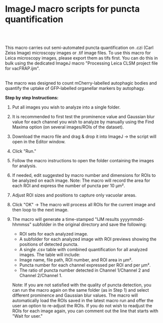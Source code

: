 # ImageJ macro scripts for puncta quantification

</br>
</br>

This macro carries out semi-automated puncta quantification on .czi (Carl Zeiss Image) microscopy images or .tif image files.
To use this macro for Leica microscopy images, please export them as tifs first. You can do this in bulk using the dedicated ImageJ macro "Processing Leica CLSM project file for vacFRAP.ijm".
</br> </br> 

The macro was designed to count mCherry-labelled autophagic bodies and quantify the uptake of GFP-labelled organellar markers by autophagy.

**Step by step Instructions:**

1. Put all images you wish to analyze into a single folder.

2. It is recommended to first test the prominence value and Gaussian blur value for each channel you wish to analyze by manually using the Find Maxima option (on several images/ROIs of the dataset).

3.  Download the macro file and drag & drop it into ImageJ -> the script will open in the Editor window.

4. Click "Run."

5. Follow the macro instructions to open the folder containing the images for analysis.

6. If needed, edit suggested by macro number and dimensions for ROIs to be analyzed on each image. Note: The macro will record the area for each ROI and express the number of puncta per 10 µm².

7. Adjust ROI sizes and positions to capture only vacuolar areas.

8. Click "OK" -> The macro will process all ROIs for the current image and then loop to the next image.

7. The macro will generate a time-stamped "IJM results yyyymmdd-hhmmss" subfolder in the original directory and save the following:

   - ROI sets for each analyzed image.
   - A subfolder for each analyzed image with ROI previews showing the positions of detected puncta.
   - A single .csv table with combined quantification for all analyzed images. The table will include:
   - Image name, file path, ROI number, and ROI area in µm².
   - Puncta number for each channel expressed per ROI and per µm². 
   - The ratio of puncta number detected in Channel 1/Channel 2 and Channel 2/Channel 1.

    Note: If you are not satisfied with the quality of puncta detection, you can run the macro again on the same folder (as in Step 1) and select different prominence and Gaussian blur values. The macro will automatically load the ROIs saved in the latest macro run and offer the user an option to re-adjust the ROIs. If you do not wish to readjust the ROIs for each image again, you can comment out the line that starts with "Wait for user."

